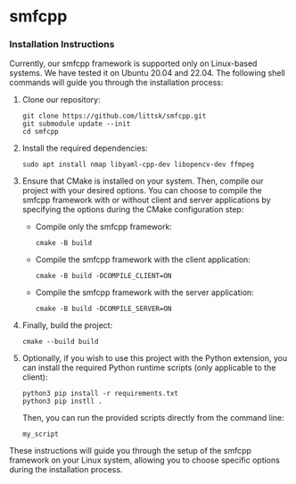 # smfcpp

### Installation Instructions
Currently, our smfcpp framework is supported only on Linux-based systems. We have tested it on Ubuntu 20.04 and 22.04. The following shell commands will guide you through the installation process:

1. Clone our repository:

   ```shell
   git clone https://github.com/littsk/smfcpp.git
   git submodule update --init
   cd smfcpp
   ```

2. Install the required dependencies:

   ```shell
   sudo apt install nmap libyaml-cpp-dev libopencv-dev ffmpeg
   ```

3. Ensure that CMake is installed on your system. Then, compile our project with your desired options. You can choose to compile the smfcpp framework with or without client and server applications by specifying the options during the CMake configuration step:

   - Compile only the smfcpp framework:

     ```shell
     cmake -B build
     ```

   - Compile the smfcpp framework with the client application:

     ```shell
     cmake -B build -DCOMPILE_CLIENT=ON
     ```

   - Compile the smfcpp framework with the server application:

     ```shell
     cmake -B build -DCOMPILE_SERVER=ON
     ```

4. Finally, build the project:

   ```shell
   cmake --build build
   ```
5. Optionally, if you wish to use this project with the Python extension, you can install the required Python runtime scripts (only applicable to the client):
   ```shell
   python3 pip install -r requirements.txt
   python3 pip instll .
   ```
   Then, you can run the provided scripts directly from the command line:
   ```shell
   my_script
   ```
These instructions will guide you through the setup of the smfcpp framework on your Linux system, allowing you to choose specific options during the installation process.
